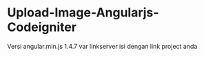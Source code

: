 # Upload-Image-Angularjs-Codeigniter
Versi angular.min.js  1.4.7
var linkserver isi dengan link project anda
